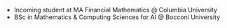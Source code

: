 - Incoming student at MA Financial Mathematics @ Columbia University 
- BSc in Mathematics & Computing Sciences for AI @ Bocconi University
